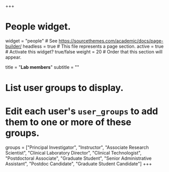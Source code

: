 +++
# People widget.
widget = "people"  # See https://sourcethemes.com/academic/docs/page-builder/
headless = true  # This file represents a page section.
active = true  # Activate this widget? true/false
weight = 20  # Order that this section will appear.

title = "**Lab members**"
subtitle = ""

# List user groups to display.
#   Edit each user's `user_groups` to add them to one or more of these groups.
groups = ["Principal Investigator",
          "Instructor",
          "Associate Research Scientist",
          "Clinical Laboratory Director",
          "Clinical Technologist",
          "Postdoctoral Associate",
          "Graduate Student",
          "Senior Administrative Assistant",
          "Postdoc Candidate",
          "Graduate Student Candidate"]
+++
